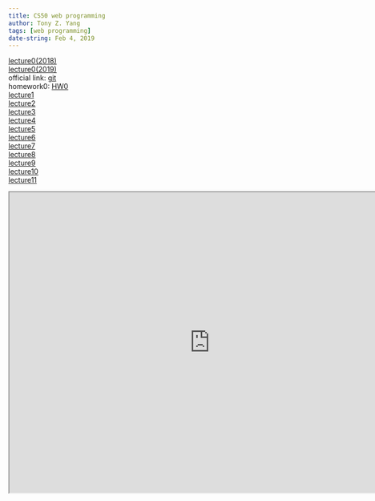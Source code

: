 ```yaml
---
title: CS50 web programming
author: Tony Z. Yang	
tags: [web programming]
date-string: Feb 4, 2019
---
```



  <a href="https://www.youtube.com/watch?v=1u2qu-EmIRc&list=PLhQjrBD2T382hIW-IsOVuXP1uMzEvmcE5&index=2">lecture0(2018)</a><br>
  <a href="https://video.cs50.net/web/2018/spring/lectures/0?t=7m44s">lecture0(2019)</a><br>
  official link: 
  <a href="https://cs50.harvard.edu/web/2019/spring/lectures/0/">git</a><br>
  homework0:
  <a href="https://cs50.harvard.edu/web/2019/spring/projects/0/">HW0</a>
  <br>
  <a href="https://www.youtube.com/watch?v=XQs5KcUj-Do&index=3&list=PLhQjrBD2T382hIW-IsOVuXP1uMzEvmcE5">lecture1</a> <br>
  <a href="https://www.youtube.com/watch?v=j5wysXqaIV8&index=4&list=PLhQjrBD2T382hIW-IsOVuXP1uMzEvmcE5">lecture2</a> <br>
  <a href="https://www.youtube.com/watch?v=Eda-NmcE5mQ&index=5&list=PLhQjrBD2T382hIW-IsOVuXP1uMzEvmcE5">lecture3</a><br>
  <a href="https://www.youtube.com/watch?v=24Kf3v7kZyE&list=PLhQjrBD2T382hIW-IsOVuXP1uMzEvmcE5&index=6">lecture4</a><br>
  <a href="https://www.youtube.com/watch?v=xMs4ER1rcLg&list=PLhQjrBD2T382hIW-IsOVuXP1uMzEvmcE5&index=7">lecture5</a><br>
  <a href="https://www.youtube.com/watch?v=ZRV7JCXAFTs&list=PLhQjrBD2T382hIW-IsOVuXP1uMzEvmcE5&index=8">lecture6</a><br>
  <a href="https://www.youtube.com/watch?v=ZjAMRnCu-84&list=PLhQjrBD2T382hIW-IsOVuXP1uMzEvmcE5&index=9">lecture7</a><br>
  <a href="https://www.youtube.com/watch?v=alMRNeRJKUE&index=10&list=PLhQjrBD2T382hIW-IsOVuXP1uMzEvmcE5">lecture8</a><br>
  <a href="https://www.youtube.com/watch?v=2A7nVdAoqqk&list=PLhQjrBD2T382hIW-IsOVuXP1uMzEvmcE5&index=11">lecture9</a><br>
  <a href="https://www.youtube.com/watch?v=QkEBn8lEERU&list=PLhQjrBD2T382hIW-IsOVuXP1uMzEvmcE5&index=12">lecture10</a><br>
  <a href="https://www.youtube.com/watch?v=9dLTFp-1w_A&list=PLhQjrBD2T382hIW-IsOVuXP1uMzEvmcE5&index=13">lecture11</a><br>
  

<iframe src="https://education.github.com/git-cheat-sheet-education.pdf" width="800" height="600"></iframe>

